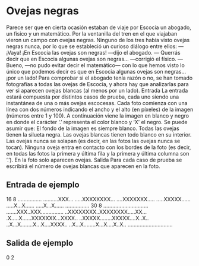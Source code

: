 # Ovejas negras

Parece ser que en cierta ocasión estaban de viaje por Escocia un abogado, un
físico y un matemático. Por la ventanilla del tren en el que viajaban vieron un
campo con ovejas negras. Ninguno de los tres había visto ovejas negras nunca,
por lo que se estableció un curioso diálogo entre ellos:
— ¡Vaya! ¡En Escocia las ovejas son negras! —dijo el abogado.
— Querrás decir que en Escocia algunas ovejas son negras... —corrigió el físico.
— Bueno, —no pudo evitar decir el matemático— con lo que hemos visto lo único que podemos
decir es que en Escocia algunas ovejas son negras... ¡por un lado!
Para comprobar si el abogado tenía razón o no, se han tomado fotografías a todas las ovejas de
Escocia, y ahora hay que analizarlas para ver si aparecen ovejas blancas (al menos por un lado).
Entrada
La entrada estará compuesta por distintos casos de prueba, cada uno siendo una instantánea de
una o más ovejas escocesas. Cada foto comienza con una línea con dos números indicando el
ancho y el alto (en píxeles) de la imagen (números entre 1 y 100). A continuación viene la imagen
en blanco y negro en donde el carácter ‘.’ representa el color blanco y ‘X’ el negro.
Se puede asumir que:
El fondo de la imagen es siempre blanco.
Todas las ovejas tienen la silueta negra. Las ovejas blancas tienen todo blanco en su interior.
Las ovejas nunca se solapan (es decir, en las fotos las ovejas nunca se tocan).
Ninguna oveja entra en contacto con los bordes de la foto (es decir, en todas las fotos la
primera y última fila y la primera y última columna son ‘.’).
En la foto solo aparecen ovejas.
Salida
Para cada caso de prueba se escribirá el número de ovejas blancas que aparecen en la foto.

## Entrada de ejemplo
16 8
................
..........XXX...
.....XXXXXXXX...
....XXXXXXX.....
.....XXXXX......
.....X...X......
.....X...X......
................
30 8
..............................
.......XXX..XXX...............
..XXXXXXXX..XXXXXXXX.....XX...
.X.....X......XXXXXXX...XXXX..
..XXXXX........XXXXX....X..X..
..X...X........X...X....XXXX..
..X...X........X...X....X..X..
..............................

## Salida de ejemplo
0
2